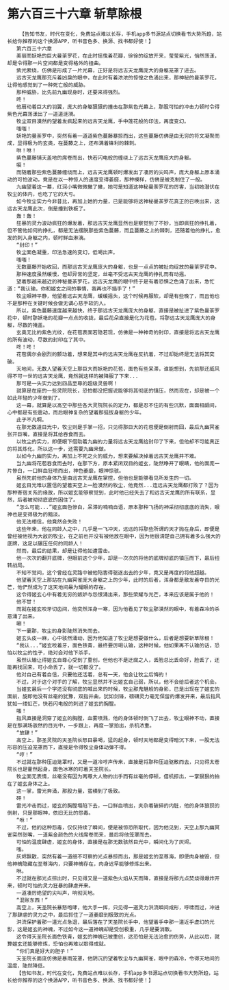 # 第六百三十六章 斩草除根
        【告知书友，时代在变化，免费站点难以长存，手机app多书源站点切换看书大势所趋，站长给你推荐的这个换源APP，听书音色多、换源、找书都好使！】
       第六百三十六章
       美丽而妖艳的巨大曼荼罗花，在此时摇曳着花瓣，徐徐的绽放开来，莹莹紫光，悄然荡漾，却是令得那一片空间都是变得格外的扭曲。
       紫光萦绕，仿佛是形成了一片光幕，正好是将远古天龙鹰庞大的身躯笼罩了进去。
       远古天龙鹰那充斥着凶戾的眼中，在此时有着浓浓的惊惶之色涌出来，那神秘的曼荼罗花，让得他感觉到了一种死亡般的威胁。
       那种威胁，比先前九幽现身时，还要来得强烈。
       咚！
       他扇动着巨大的羽翼，庞大的身躯狠狠的撞击在那紫色光幕上，那股可怕的冲击力顿时令得紫色光幕荡漾出了一道道涟漪。
       牧尘双目漠然的望着发疯起来的远古天龙鹰，手中莲花般的印法，再度变幻。
       嗤嗤！
       妖艳的曼荼罗中，突然有着一道道紫色蔓藤暴掠而出，这些蔓藤仿佛是由无穷的符文凝聚而成，显得极为的玄奥，在蔓藤之上，还布满着锋利的棘刺。
       咻！咻！
       紫色蔓藤铺天盖地的席卷而出，快若闪电般的缠绕上了远古天龙鹰庞大的身躯。
       唳！
       而随着那些紫色蔓藤缠绕而上，远古天龙鹰顿时爆发出了凄厉的尖鸣声，庞大身躯上原本涌动的可怕波动，竟是在以一种惊人的速度变得萎靡，那种模样，仿佛是被克制住了一般。
       九幽望着这一幕，红润小嘴微微撇了撇，她可是知道这神秘曼荼罗花的厉害，当初她潜伏在牧尘的体内，也吃了它的大亏。
       如今牧尘实力今非昔比，再加上她的力量，已是能够将这神秘曼荼罗花真正的召唤出来，这远古天龙鹰此次，倒是撞到铁板了。
       轰！轰！
       狂暴的灵力波动疯狂的爆发着，那远古天龙鹰显然也是察觉到了不妙，当即疯狂的挣扎着，但不管他如何的挣扎，都是无法摆脱那些紫色蔓藤，而且蔓藤之上的棘刺，还随着他的挣扎，愈发的刺入身躯之内，顿时鲜血淋漓。
       “封印！”
       牧尘面色凝重，印法急速的变幻，低喝出声。
       嗤嗤！
       无数蔓藤开始收回，而那远古天龙鹰庞大的身躯，也是一点点的被扯向绽放的曼荼罗花中。
       那种速度虽然缓慢，但却异常的坚定，丝毫不受远古天龙鹰的挣扎而有动摇。
       望着那越来越近的神秘曼荼罗花，远古天龙鹰的眼中终于是有着恐惧之色涌了出来，急忙道：“我认输，你和姬玄之间的事情，我再也不插手了！”
       牧尘眼神平静，他望着远古天龙鹰，缓缓摇头，这个时候再服软，却是有些晚了，而且他也不是那种在关键时候会做无谓心慈手软的人。
       所以，紫色蔓藤速度越来越快，终于那远古天龙鹰庞大的身躯，直接是被扯进了紫色曼荼罗花中，顿时那妖艳的花瓣一点点的收拢，最后花朵直接是化为花苞，将那远古天龙鹰庞大的身躯，尽数的掩盖。
       玄奥无比的紫色光纹，在花苞表面若隐若现，仿佛是一种神奇的封印，直接是将远古天龙鹰的所有波动，尽数的封印在了其中。
       咚！咚！
       花苞偶尔会剧烈的颤动着，想来是其中的远古天龙鹰在反抗着，不过却始终是无法将其突破。
       天地间，无数人望着天空上那巨大而妖艳的花苞，面色有些呆滞，谁能想到，先前那还威风得不可一世的远古天龙鹰，竟然就这样的被降服了下来...
       那可是一头实力达到四品至尊的超级灵兽啊！
       就算是在座的一些灵院院长，恐怕都没把握说能够将其彻底的镇压，然而现在，却是被一个如此年轻的少年做到了。
       这一幕，就算是以高空中那些各大灵院院长的定力，都是忍不住的有些沉默，面面相觑间，心中都是有些震动，而后眼神复杂的望着那挺拔身躯的少年。
       此子不凡啊。
       在那无数道目光中，牧尘则是手掌一招，只见得那巨大的花苞便是倒射而回，最后九幽冥雀张开巨嘴，直接是将其给吞食而去。
       以牧尘的实力，即便眼下借助着九幽的力量将远古天龙鹰给封印了下来，但他却不可能真正的将其炼化，所以这一步，还需要九幽来做。
       以如今九幽的实力，再加上不死之火的威力，想来要解决掉着远古天龙鹰并不难。
       当九幽将花苞吞食而去时，在那下方，原本紧闭双目的姬玄，陡然睁开了眼睛，他的面庞一片惨白，一口鲜血狂喷而出，神色萎靡，眼神惊骇。
       虽然先前他的身体乃是由远古天龙鹰在掌控，但他也是能够看见所发生的一切。
       姬玄目光难以置信的望着天空上一脸漠然的牧尘，他竟然...连远古天龙鹰都打败了？因为那种寄宿关系的缘故，所以姬玄能够察觉到，此时他已经失去了和远古天龙鹰的所有联系，显然，后者被彻彻底底的困住了。
       “怎么可能...”姬玄面色惨白，呆滞的喃喃自语，原本那种飞扬的神采彻彻底底的消失，眼神也是变得极为的黯淡。
       他无法相信，他竟然会失败！
       这些年来，他在同龄人之中，几乎是一飞冲天，远远的将那些所谓的天才抛在身后，即便是曾经被他视为大敌的牧尘，在之前也并没有被他放在眼中，因为他很清楚自己拥有着多么强大的底牌，这足以碾压任何的同龄人！
       然而，最后的结果，却是让得他如遭雷击。
       他一次次的翻开底牌，但眼前这个少年，却是一次次的将他的底牌彻底的镇压而下，最后扭转战局。
       不知不觉间，这个曾经在灵路中被他陷害得驱逐出去的少年，竟又是再度的将他超越。
       他望着天空上那站在九幽冥雀庞大身躯之上的少年，此时的后者，浑身都是散发着夺目的光芒，他俨然成为了这天地间最为耀眼的存在。
       这令得姬玄心中有着无穷的嫉妒与怨恨涌出来，那些荣耀与光芒，本来应该是属于他的！
       他不甘！
       而就在姬玄咬牙切齿间，他突然浑身一寒，因为他看见了牧尘那漠然的眼中，有着森冷的杀意涌了出来。
       唰！
       下一霎那，牧尘的身影陡然消失而去。
       姬玄头皮一麻，心中骇然涌动，因为他知道了牧尘是想要做什么，后者是想要斩草除根！
       “我认...”姬玄咬着牙，面色铁青，最终要厉喝认输，这种时候，他如果再不认输的话，恐怕以牧尘的性子，绝对会对他下杀手。
       虽然认输让得姬玄自尊心受到了重创，但他也不是迂腐之人，丢脸总比丢命好，脸丢了，还能再找回来，可小命丢了，就一切都没了。
       他对自己有着自信，只要他还活着，总有一天，他会让牧尘后悔的！
       不过，对于这个对手的了解，牧尘显然并不比姬玄自己弱，所以，他不会给后者这个机会。
       当姬玄最后一个字还没有彻底的喊出来的时候，牧尘那鬼魅般的身影，已是出现在了姬玄的面前，旋即他没有丝毫的犹豫，双指并曲，犹如剑锋，磅礴灵力毫无保留的爆发开来，最后指风犹如一缕虹芒，快若闪电般的刺进了姬玄的胸膛。
       嗤！
       指风直接是洞穿了姬玄的胸膛，血雾喷溅，他的身体顿时倒飞了出去，牧尘眼神不动，直接是在那满场骇然的目光中，一步跟上，再度一掌拍出，杀机浓重。
       “放肆！”
       高空上，那圣灵院的天圣院长怒目暴喝，猛的起身，顿时天地都是变得暗沉下来，一股无法形容的压迫笼罩而下，直接是令得牧尘身体动弹不得。
       “哼！”
       不过就在那种压迫笼罩时，又是一道冷哼声传来，直接是将那种压迫驱散而去，只见得太苍院长也是霍然起身，面色冰寒的盯着天圣院长。
       牧尘面无表情，丝毫没有因为两尊大人物的出手而有丝毫的停顿，借机掠出，一掌狠狠的拍在了姬玄身体之上。
       这一掌，雷光奔涌，那股力量，蛮横到了极致。
       砰！
       雷光冲击而过，姬玄的胸膛塌陷下去，一口鲜血喷出，夹杂着破碎的内脏，他的身体狼狈的倒射，只是那眼神，依旧无比的怨毒。
       “咻！”
       不过，他的这种怨毒，仅仅持续了瞬间，便是被惊恐所取代，因为他见到，天空上那九幽冥雀突然张嘴，一道紫金颜色的火线席卷而来，最后将他笼罩而去。
       可怕的温度肆虐，姬玄的身体，直接是在那无数骇然目光中，瞬间化为了灰烬。
       嗤。
       灰烬飘散，突然有着一道细不可察的光点暴掠而出，那是姬玄的至尊海，即便肉身被毁，但他神魄隐藏在至尊海内，只要神魄存在，肉身迟早能够修炼出来。
       咻。
       不过就在那光点掠出时，只见得又是一道紫色火焰从天而降，直接是将那光点焚烧得爆炸开来，顿时可怕的灵力狂暴的肆虐开来。
       一道凄厉绝望的尖叫声，响彻天地。
       “混账东西！”
       高空上，天圣院长暴怒咆哮，他大手一挥，只见得一道灵力洪流瞬间成形，呼啸而过，冲进了那肆虐的灵力之中，最后抓住了一道萎靡到极致的光点。
       洪流保护着那一道光点急退，最后落在了天圣院长手中，他望着手中那一道近乎虚幻的光影，这是姬玄的神魄，不过如今这一道神魄却是受创极重，几乎是要消散。
       这令得天圣院长面色铁青，姬玄的神魄已被重创，这恐怕是无法治愈的伤势，从此以后，就算姬玄还能够修炼，恐怕也再难以取得成就。
       “你们真是好大的胆子！”
       天圣院长面庞仿佛是暴雨笼罩，他阴沉的望着牧尘与九幽冥雀，眼中的森冷，令得天地间的温度，陡然降低。
       【告知书友，时代在变化，免费站点难以长存，手机app多书源站点切换看书大势所趋，站长给你推荐的这个换源APP，听书音色多、换源、找书都好使！】